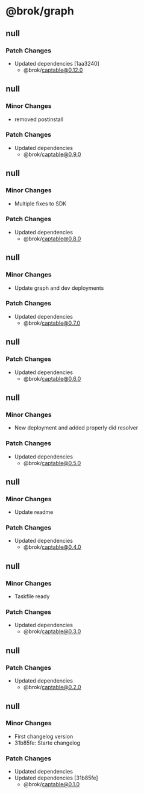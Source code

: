 # @brok/graph

## null

### Patch Changes

- Updated dependencies [1aa3240]
  - @brok/captable@0.12.0

## null

### Minor Changes

- removed postinstall

### Patch Changes

- Updated dependencies
  - @brok/captable@0.9.0

## null

### Minor Changes

- Multiple fixes to SDK

### Patch Changes

- Updated dependencies
  - @brok/captable@0.8.0

## null

### Minor Changes

- Update graph and dev deployments

### Patch Changes

- Updated dependencies
  - @brok/captable@0.7.0

## null

### Patch Changes

- Updated dependencies
  - @brok/captable@0.6.0

## null

### Minor Changes

- New deployment and added properly did resolver

### Patch Changes

- Updated dependencies
  - @brok/captable@0.5.0

## null

### Minor Changes

- Update readme

### Patch Changes

- Updated dependencies
  - @brok/captable@0.4.0

## null

### Minor Changes

- Taskfile ready

### Patch Changes

- Updated dependencies
  - @brok/captable@0.3.0

## null

### Patch Changes

- Updated dependencies
  - @brok/captable@0.2.0

## null

### Minor Changes

- First changelog version
- 31b85fe: Starte changelog

### Patch Changes

- Updated dependencies
- Updated dependencies [31b85fe]
  - @brok/captable@0.1.0
